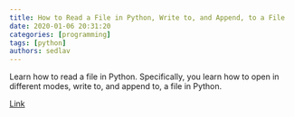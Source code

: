 ```yaml
---
title: How to Read a File in Python, Write to, and Append, to a File
date: 2020-01-06 20:31:20
categories: [programming]
tags: [python]
authors: sedlav
---
```


Learn how to read a file in Python. Specifically, you learn how to open in different modes, write to, and append to, a file in Python.

[Link](https://www.marsja.se/how-to-read-a-file-in-python-write-to-and-append-to-a-file/)
